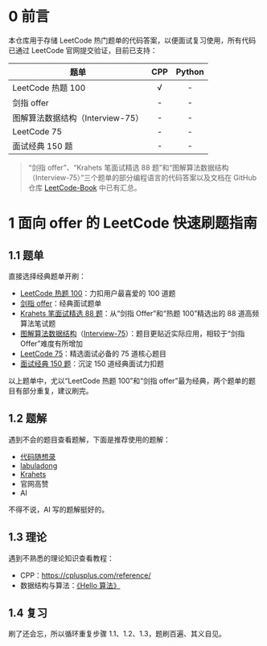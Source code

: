 # 0 前言

本仓库用于存储 LeetCode 热门题单的代码答案，以便面试复习使用，所有代码已通过 LeetCode 官网提交验证，目前已支持：

| 题单                             | CPP | Python |
| -------------------------------- | :-: | :----: |
| LeetCode 热题 100                |  √  |   -    |
| 剑指 offer                       |  -  |   -    |
| 图解算法数据结构（Interview-75） |  -  |   -    |
| LeetCode 75                      |  -  |   -    |
| 面试经典 150 题                  |  -  |   -    |

> “剑指 offer”、“Krahets 笔面试精选 88 题”和“图解算法数据结构（Interview-75）”三个题单的部分编程语言的代码答案以及文档在 GitHub 仓库 [LeetCode-Book](https://github.com/krahets/LeetCode-Book) 中已有汇总。

# 1 面向 offer 的 LeetCode 快速刷题指南

## 1.1 题单

直接选择经典题单开刷：

- [LeetCode 热题 100](https://leetcode.cn/studyplan/top-100-liked/)：力扣用户最喜爱的 100 道题
- [剑指 offer](https://leetcode.cn/search/?q=LCR)：经典面试题单
- [Krahets 笔面试精选 88 题](https://leetcode.cn/studyplan/selected-coding-interview/)：从“剑指 Offer”和“热题 100”精选出的 88 道高频算法笔试题
- [图解算法数据结构](https://leetcode-cn.com/leetbook/detail/illustration-of-algorithm/)（[Interview-75](https://leetcode.cn/studyplan/coding-interviews/)）：题目更贴近实际应用，相较于“剑指 Offer”难度有所增加
- [LeetCode 75](https://leetcode.cn/studyplan/leetcode-75/)：精选面试必备的 75 道核心题目
- [面试经典 150 题](https://leetcode.cn/studyplan/top-interview-150/)：沉淀 150 道经典面试力扣题

以上题单中，尤以“LeetCode 热题 100”和“剑指 offer”最为经典，两个题单的题目有部分重复，建议刷完。

## 1.2 题解

遇到不会的题目查看题解，下面是推荐使用的题解：

- [代码随想录](https://programmercarl.com/)
- [labuladong](https://labuladong.online/algo/home/)
- [Krahets](https://leetcode.cn/u/jyd/)
- 官网高赞
- AI

不得不说，AI 写的题解挺好的。

## 1.3 理论

遇到不熟悉的理论知识查看教程：

- CPP：https://cplusplus.com/reference/
- 数据结构与算法：[《Hello 算法》](https://www.hello-algo.com/)

## 1.4 复习

刷了还会忘，所以循环重复步骤 1.1、1.2、1.3，题刷百遍、其义自见。
